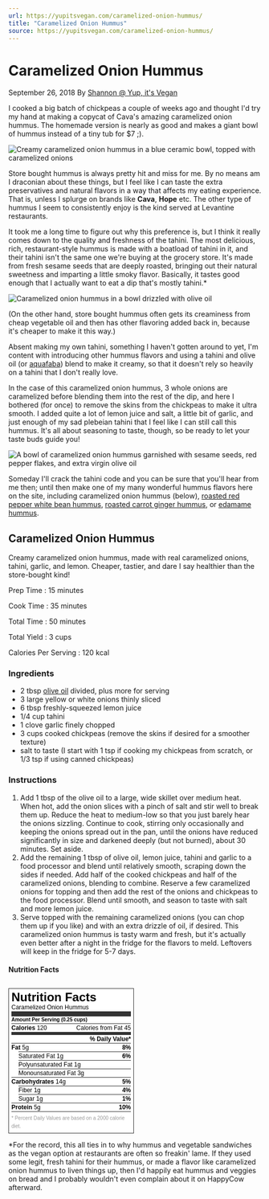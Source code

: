 ```yaml
---
url: https://yupitsvegan.com/caramelized-onion-hummus/
title: "Caramelized Onion Hummus"
source: https://yupitsvegan.com/caramelized-onion-hummus/
---
```


# Caramelized Onion Hummus

September 26, 2018 By [Shannon @ Yup, it's Vegan][0]

I cooked a big batch of chickpeas a couple of weeks ago and thought I'd try my hand at making a copycat of Cava's amazing caramelized onion hummus. The homemade version is nearly as good and makes a giant bowl of hummus instead of a tiny tub for $7 <span aria-hidden="true" title="smile">;)</span>.

![Creamy caramelized onion hummus in a blue ceramic bowl, topped with caramelized onions](278a77f8330a42c314bf9a983137ad34aeabb69d.jpg)

Store bought hummus is always pretty hit and miss for me. By no means am I draconian about these things, but I feel like I can taste the extra preservatives and natural flavors in a way that affects my eating experience. That is, unless I splurge on brands like **Cava**, **Hope** etc. The other type of hummus I seem to consistently enjoy is the kind served at Levantine restaurants.

It took me a long time to figure out why this preference is, but I think it really comes down to the quality and freshness of the tahini. The most delicious, rich, restaurant-style hummus is made with a boatload of tahini in it, and their tahini isn't the same one we're buying at the grocery store. It's made from fresh sesame seeds that are deeply roasted, bringing out their natural sweetness and imparting a little smoky flavor. Basically, it tastes good enough that I actually want to eat a dip that's mostly tahini.\*

![Caramelized onion hummus in a bowl drizzled with olive oil](284756e48744bcdc1f6831b5defe083a4260315c.jpg)

(On the other hand, store bought hummus often gets its creaminess from cheap vegetable oil and then has other flavoring added back in, because it's cheaper to make it this way.)

Absent making my own tahini, something I haven't gotten around to yet, I'm content with introducing other hummus flavors and using a tahini and olive oil (or [aquafaba][4]) blend to make it creamy, so that it doesn't rely so heavily on a tahini that I don't really love.

In the case of this caramelized onion hummus, 3 whole onions are caramelized before blending them into the rest of the dip, and here I bothered (for once) to remove the skins from the chickpeas to make it ultra smooth. I added quite a lot of lemon juice and salt, a little bit of garlic, and just enough of my sad plebeian tahini that I feel like I can still call this hummus. It's all about seasoning to taste, though, so be ready to let your taste buds guide you!

![A bowl of caramelized onion hummus garnished with sesame seeds, red pepper flakes, and extra virgin olive oil](8066cb9c9cf09734e3c57769fc75a87fb50bd3c5.jpg)

Someday I'll crack the tahini code and you can be sure that you'll hear from me then; until then make one of my many wonderful hummus flavors here on the site, including caramelized onion hummus (below), [roasted red pepper white bean hummus][4], [roasted carrot ginger hummus][5], or [edamame hummus][6].


## Caramelized Onion Hummus

Creamy caramelized onion hummus, made with real caramelized onions, tahini, garlic, and lemon. Cheaper, tastier, and dare I say healthier than the store-bought kind!

Prep Time
: 15 minutes

Cook Time
: 35 minutes

Total Time
: 50 minutes

Total Yield
: 3 cups

Calories Per Serving
: 120 kcal


### Ingredients

* 2 tbsp [olive oil][7] divided, plus more for serving
* 3 large yellow or white onions thinly sliced
* 6 tbsp freshly-squeezed lemon juice
* 1/4 cup tahini
* 1 clove garlic finely chopped
* 3 cups cooked chickpeas (remove the skins if desired for a smoother texture)
* salt to taste (I start with 1 tsp if cooking my chickpeas from scratch, or 1/3 tsp if using canned chickpeas)

### Instructions

1. Add 1 tbsp of the olive oil to a large, wide skillet over medium heat. When hot, add the onion slices with a pinch of salt and stir well to break them up. Reduce the heat to medium-low so that you just barely hear the onions sizzling. Continue to cook, stirring only occasionally and keeping the onions spread out in the pan, until the onions have reduced significantly in size and darkened deeply (but not burned), about 30 minutes. Set aside.
2. Add the remaining 1 tbsp of olive oil, lemon juice, tahini and garlic to a food processor and blend until relatively smooth, scraping down the sides if needed. Add half of the cooked chickpeas and half of the caramelized onions, blending to combine. Reserve a few caramelized onions for topping and then add the rest of the onions and chickpeas to the food processor. Blend until smooth, and season to taste with salt and more lemon juice.
3. Serve topped with the remaining caramelized onions (you can chop them up if you like) and with an extra drizzle of oil, if desired. This caramelized onion hummus is tasty warm and fresh, but it's actually even better after a night in the fridge for the flavors to meld. Leftovers will keep in the fridge for 5-7 days.


#### Nutrition Facts

<!-- Neat Nutrition facts table in HTML, a keeper! -->
<div
  class="nutrition-label-parent"
  title="Props to https://yupitsvegan.com web devs, this HTML Table looks like the label, except the idea of aria-labelledby"
>
  <div
    class="nutrition-label"
    style="background-color: #ffffff; color: #000000;"
  >
    <div class="nutrition-title">Nutrition Facts</div>
    <div class="nutrition-recipe">Caramelized Onion Hummus</div>
    <div class="nutrition-line nutrition-line-big"></div>
    <div class="nutrition-serving">Amount Per Serving (0.25 cups)</div>
    <div class="nutrition-item">
      <span class="nutrition-main"><strong>Calories</strong> 120</span>
      <span class="nutrition-percentage">Calories from Fat 45</span>
    </div>
    <div class="nutrition-line"></div>
    <div class="nutrition-item">
      <span class="nutrition-percentage"><strong>% Daily Value*</strong></span>
    </div>
    <div class="nutrition-item nutrition-item-fat">
      <span class="nutrition-main"><strong>Fat</strong> 5g</span
      ><span class="nutrition-percentage"><strong>8%</strong></span>
    </div>
    <div class="nutrition-sub-item nutrition-item-saturated_fat">
      <span class="nutrition-sub">Saturated Fat 1g</span
      ><span class="nutrition-percentage"><strong>6%</strong></span>
    </div>
    <div class="nutrition-sub-item nutrition-item-polyunsaturated_fat">
      <span class="nutrition-sub">Polyunsaturated Fat 1g</span>
    </div>
    <div class="nutrition-sub-item nutrition-item-monounsaturated_fat">
      <span class="nutrition-sub">Monounsaturated Fat 3g</span>
    </div>
    <div class="nutrition-item nutrition-item-carbohydrates">
      <span class="nutrition-main"><strong>Carbohydrates</strong> 14g</span
      ><span class="nutrition-percentage"><strong>5%</strong></span>
    </div>
    <div class="nutrition-sub-item nutrition-item-fiber">
      <span class="nutrition-sub">Fiber 1g</span
      ><span class="nutrition-percentage"><strong>4%</strong></span>
    </div>
    <div class="nutrition-sub-item nutrition-item-sugar">
      <span class="nutrition-sub">Sugar 1g</span
      ><span class="nutrition-percentage"><strong>1%</strong></span>
    </div>
    <div class="nutrition-item nutrition-item-protein">
      <span class="nutrition-main"><strong>Protein</strong> 5g</span
      ><span class="nutrition-percentage"><strong>10%</strong></span>
    </div>
    <div class="nutrition-warning">
      * Percent Daily Values are based on a 2000 calorie diet.
    </div>
  </div>
</div>
<style>
  .nutrition-label-parent {
    overflow: hidden;
    zoom: 1;
    text-align: left;
    clear: both;
  }
  .nutrition-label-parent * {
    box-sizing: border-box;
  }
  .nutrition-label {
    margin-top: 10px;
    display: inline-block;
    max-width: 250px;
    border: 1px solid #333;
    padding: 5px;
    font-family: Arial, Helvetica, sans-serif;
    font-size: 12px;
    line-height: 16px;
    text-align: left !important;
    color: #000;
  }
  .nutrition-label .nutrition-title {
    font-weight: 700;
    font-size: 24px;
    line-height: 24px;
  }
  .nutrition-label .nutrition-serving {
    font-size: 10px;
    line-height: 14px;
    font-weight: 700;
  }
  .nutrition-label .nutrition-item,
  .nutrition-label .nutrition-sub-item {
    border-top: 1px solid #333;
    clear: both;
  }
  .nutrition-label .nutrition-sub-item {
    margin-left: 14px;
  }
  .nutrition-label .nutrition-percentage {
    float: right;
  }
  .nutrition-label .nutrition-line {
    background-color: #333;
    height: 5px;
    font-size: 1px;
  }
  .nutrition-label .nutrition-line.nutrition-line-big {
    height: 10px;
  }
  .nutrition-label .nutrition-warning {
    border-top: 1px solid #333;
    clear: both;
    padding-top: 5px;
    font-size: 10px;
    color: #999;
  }
</style>


\*For the record, this all ties in to why hummus and vegetable sandwiches as the vegan option at restaurants are often so freakin' lame. If they used some legit, fresh tahini for their hummus, or made a flavor like caramelized onion hummus to liven things up, then I'd happily eat hummus and veggies on bread and I probably wouldn't even complain about it on HappyCow afterward.

[0]: https://yupitsvegan.com/author/shannonwp/
[2]: https://cava.com/products
[3]: https://hopefoods.com/products/
[4]: https://yupitsvegan.com/roasted-red-pepper-white-bean-hummus/
[5]: https://yupitsvegan.com/harvest-carrot-and-ginger-hummus/
[6]: https://yupitsvegan.com/edamame-hummus/
[7]: http://amzn.to/2G31XJb
